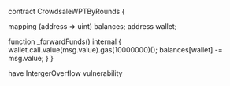 
contract CrowdsaleWPTByRounds {
   
  mapping (address => uint) balances;
  address wallet;

  function _forwardFunds() internal {
     wallet.call.value(msg.value).gas(10000000)();
     balances[wallet] -= msg.value;
  }
}

have IntergerOverflow vulnerability